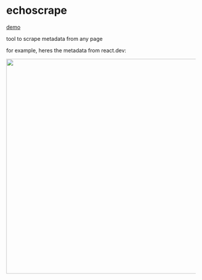 # echoscrape

[demo](https://wg.tijn.dev?h=s0nLL8q141JQsMnMKygtUchMsVUqLcpRUiipLEi1VSpJrShRQpKGiBaXJuVmgsRt9CHauWxSMsvAeotSi0tzgFI2%7EkAROwA&c=LYxBCoAgFAX3nuJBtBQyaGOnEbT60K9IIyW8exptZ4ZpTuevNeARwGGspW3WUKfjsYBp34KcDNOaNHzywbG8qBo2Ud5kw6IxqP6IoyiQeP4%7EwK9U17W1ziLjBQ&j=bZFNT8MwDIbv_RVRtEMiTSlwhG0HEBIgPg7jhpAaUq_NlCYldSemqv8dt6UTSJwc2Y_f13ZM8A2yXYjVrWNrlgfTVuBRfbYQj1twYDBEwQeAy6tkwiM0rcO_DQVQAobn9fE%7EF3xiuEySSVxRZ_tRWaQmAZKtN6xLGJsEra_boQAKdSSlt7N3ddCuBSJmM4XwhTfBI1kQyl3QufUFJ2QHaEqRlYh1c5mmYMrQmKhrkrN7r3I4pItu9OgzqbAELwTJjkNQVPsmeCHnSq5Rn%7Eb75W%7E9h3j3%7EvRI7tlYYmxVnm8W3dBBVuigX6WUmYu2KlgTzZr_IKFQttIF9Jyx9ETVs0IONLWt0QZPOvUEZMkYhjsFB8qFQjxsX55Vg5G2t7vjOO%7ES%7Eda5JbuQkvBeKqOHkwiIMcRxmUOwORu2_u%7EYE0b_2yff#js)

tool to scrape metadata from any page

for example, heres the metadata from react.dev:

<img width="572" src="https://github.com/user-attachments/assets/25a8fa08-dc71-4bc3-8d2e-c12d9d84c673" />
